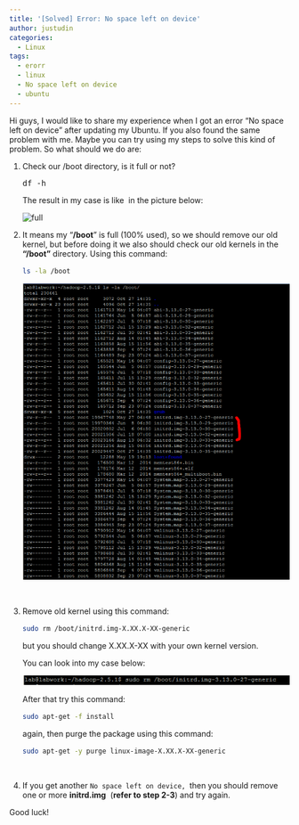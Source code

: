 ```yaml
---
title: '[Solved] Error: No space left on device'
author: justudin
categories:
  - Linux
tags:
  - erorr
  - linux
  - No space left on device
  - ubuntu
---
```

Hi guys, I would like to share my experience when I got an error “No space left on device” after updating my Ubuntu. If you also found the same problem with me. Maybe you can try using my steps to solve this kind of problem. So what should we do are:

1. Check our /boot directory, is it full or not?

   <pre class="brush: bash; title: ; notranslate" title="">df -h </pre>

   The result in my case is like  in the picture below:

   <img class="wp-image-315 size-full" src="/files/uploads/2014/10/full.png" alt="full" width="587" height="234" srcset="/files/uploads/2014/10/full-300x120.png 300w, /files/uploads/2014/10/full.png 587w" sizes="(max-width: 587px) 100vw, 587px" />

2. It means my “**/boot**” is full (100% used), so we should remove our old kernel, but before doing it we also should check our old kernels in the **“/boot”** directory. Using this command:

   ```bash
   ls -la /boot
   ```

   ![](/files/uploads/2014/10/old-kernel.png)

   ​


3. Remove old kernel using this command:

   ```bash
   sudo rm /boot/initrd.img-X.XX.X-XX-generic
   ```

   but you should change X.XX.X-XX with your own kernel version. 

   You can look into my case below:

   ![](/files/uploads/2014/10/rm-kernel.png)

   After that try this command:

   ```bash
   sudo apt-get -f install
   ```

   again, then purge the package using this command: 

   ```bash
   sudo apt-get -y purge linux-image-X.XX.X-XX-generic
   ```

   ​


4. If you get another `No space left on device, `then you should remove one or more **initrd.img**  (**refer to step 2-3**) and try again.

Good luck!